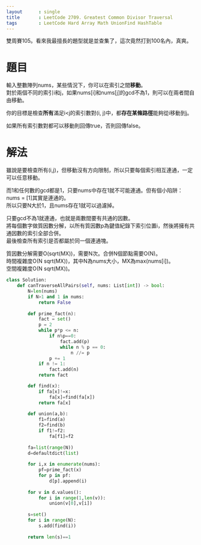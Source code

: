 ```yaml
--- 
layout      : single
title       : LeetCode 2709. Greatest Common Divisor Traversal
tags        : LeetCode Hard Array Math UnionFind HashTable
---
```

雙周賽105。看來我最擅長的題型就是並查集了，這次竟然打到100名內，真爽。  

# 題目
輸入整數陣列nums，某些情況下，你可以在索引之間**移動**。  
對於兩個不同的索引i和j，如果nums[i]和nums[j]的gcd不為1，則可以在兩者間自由移動。  

你的目標是檢查**所有**滿足i<j的索引數對(i, j)中，都**存在某條路徑**能夠從i移動到j。  

如果所有索引數對都可以移動則回傳true，否則回傳false。  

# 解法
雖說是要檢查所有(i,j)，但移動沒有方向限制，所以只要每個索引相互連通，一定可以任意移動。  

而1和任何數的gcd都是1，只要nums中存在1就不可能連通。但有個小陷阱：nums = [1]其實是連通的。  
所以只要N大於1，且nums存在1就可以過濾掉。  

只要gcd不為1就連通，也就是兩數間要有共通的因數。  
將每個數字做質因數分解，以所有質因數p為鍵值紀錄下索引位置i，然後將擁有共通因數的索引全部合併。  
最後檢查所有索引是否都屬於同一個連通塊。  

質因數分解需要O(sqrt(MX))，需要N次。合併N個節點需要O(N)。  
時間複雜度O(N sqrt(MX))，其中N為nums大小，MX為max(nums[i])。  
空間複雜度O(N sqrt(MX))。  

```python
class Solution:
    def canTraverseAllPairs(self, nums: List[int]) -> bool:
        N=len(nums)
        if N>1 and 1 in nums:
            return False
        
        def prime_fact(n):
            fact = set()
            p = 2
            while p*p <= n:
                if n%p==0:
                    fact.add(p)
                    while n % p == 0:
                        n //= p
                p += 1
            if n != 1:
                fact.add(n)
            return fact

        def find(x):
            if fa[x]!=x:
                fa[x]=find(fa[x])
            return fa[x]
        
        def union(a,b):
            f1=find(a)
            f2=find(b)
            if f1!=f2:
                fa[f1]=f2
        
        fa=list(range(N))
        d=defaultdict(list)
        
        for i,x in enumerate(nums):
            pf=prime_fact(x)
            for p in pf:
                d[p].append(i)
                
        for v in d.values():
            for i in range(1,len(v)):
                union(v[0],v[i])
        
        s=set()
        for i in range(N):
            s.add(find(i))
            
        return len(s)==1
```
